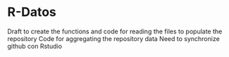 # R-Datos
Draft to create the functions and code for reading the files
to populate the repository
Code for aggregating the repository data
Need to synchronize github con  Rstudio
